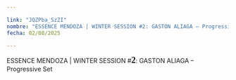 ```yaml
---

link: "JQZPba_SzZI"
nombre: "ESSENCE MENDOZA | WINTER SESSION #2: GASTON ALIAGA – Progressive Set"
fecha: 02/08/2025

---
```



ESSENCE MENDOZA | WINTER SESSION #<strong style="font-family: badcomic; font-weight: 700; font-size:20px">2</strong>: GASTON ALIAGA – Progressive Set
